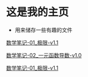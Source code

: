 # 这是我的主页
* 用来储存一些有趣的文件

[数学笔记-01_极限-v1.1](https://ironkule.github.io/数学笔记-01_极限-v1.1.md)

[数学笔记-02_一元函数导数-v1.0](https://ironkule.github.io/数学笔记-02_一元函数导数-v1.0.md)

[数学笔记-01_极限-v1.1](https://ironkule.github.io/数学笔记-01_极限-v1.1.md)
